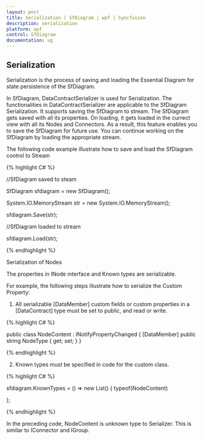 ```yaml
---
layout: post
title: Serialization | SfDiagram | wpf | Syncfusion
description: serialization
platform: wpf
control: SfDiagram
documentation: ug
---
```


## Serialization

Serialization is the process of saving and loading the Essential Diagram for state persistence of the SfDiagram.

In SfDiagram, DataContractSerializer is used for Serialization. The functionalities in DataContractSerializer are applicable to the SfDiagram Serialization. It supports saving the SfDiagram to stream. The SfDiagram gets saved with all its properties. On loading, it gets loaded in the currect view with all its Nodes and Connectors. As a result, this feature enables you to save the SfDiagram for future use. You can continue working on the SfDiagram by loading the appropriate stream.

The following code example illustrate how to save and load the SfDiagram control to Stream

{% highlight C# %}

//SfDiagram saved to steam

SfDiagram sfdiagram = new SfDiagram();

System.IO.MemoryStream str = new System.IO.MemoryStream();

sfdiagram.Save(str);

//SfDiagram loaded to stream

sfdiagram.Load(str);

{% endhighlight %}

Serialization of Nodes

The properties in INode interface and Known types are serializable.

For example, the following steps illustrate how to serialize the Custom Property:

1. All serializable [DataMember] custom fields or custom properties in a [DataContract] type must be set to public, and read or write.

{% highlight C# %}

public class NodeContent : INotifyPropertyChanged
{
	[DataMember]
       public string NodeType
       {
		get;
		set;
	}
}

{% endhighlight %}

2. Known types must be specified in code for the custom class.

{% highlight C# %}

sfdiagram.KnownTypes = () => new List<Type>()
{
	typeof(NodeContent)

};

{% endhighlight %}

In the preceding code, NodeContent is unknown type to Serializer. This is similar to IConnector and IGroup.